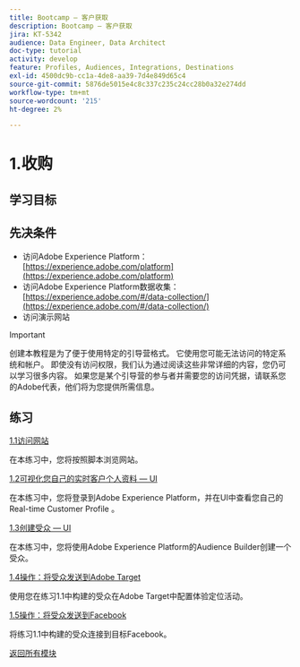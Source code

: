 ```yaml
---
title: Bootcamp — 客户获取
description: Bootcamp — 客户获取
jira: KT-5342
audience: Data Engineer, Data Architect
doc-type: tutorial
activity: develop
feature: Profiles, Audiences, Integrations, Destinations
exl-id: 4500dc9b-cc1a-4de8-aa39-7d4e849d65c4
source-git-commit: 5876de5015e4c8c337c235c24cc28b0a32e274dd
workflow-type: tm+mt
source-wordcount: '215'
ht-degree: 2%

---
```


# 1.收购

## 学习目标

## 先决条件

- 访问Adobe Experience Platform： [https://experience.adobe.com/platform](https://experience.adobe.com/platform)
- 访问Adobe Experience Platform数据收集： [https://experience.adobe.com/#/data-collection/](https://experience.adobe.com/#/data-collection/)
- 访问演示网站

>[!IMPORTANT]
>
>创建本教程是为了便于使用特定的引导营格式。 它使用您可能无法访问的特定系统和帐户。 即使没有访问权限，我们认为通过阅读这些非常详细的内容，您仍可以学习很多内容。 如果您是某个引导营的参与者并需要您的访问凭据，请联系您的Adobe代表，他们将为您提供所需信息。

## 练习

[1.1访问网站](./ex1.md)

在本练习中，您将按照脚本浏览网站。

[1.2可视化您自己的实时客户个人资料 — UI](./ex2.md)

在本练习中，您将登录到Adobe Experience Platform，并在UI中查看您自己的Real-time Customer Profile 。

[1.3创建受众 — UI](./ex3.md)

在本练习中，您将使用Adobe Experience Platform的Audience Builder创建一个受众。

[1.4操作：将受众发送到Adobe Target](./ex4.md)

使用您在练习1.1中构建的受众在Adobe Target中配置体验定位活动。

[1.5操作：将受众发送到Facebook](./ex5.md)

将练习1.1中构建的受众连接到目标Facebook。

[返回所有模块](../../overview.md)
